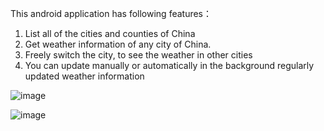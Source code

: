 This android application has following features：
  1. List all of the cities and counties of China
  2. Get weather information of any city of China.
  3. Freely switch the city, to see the weather in other cities
  4. You can update manually or automatically in the background regularly updated weather information
  
![image](https://github.com/cathy-lxhe/WeatherApp/tree/master/res/001.jpg)

![image](https://github.com/cathy-lxhe/WeatherApp/tree/master/res/002.jpg)
